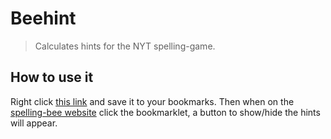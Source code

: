 # Beehint 

> Calculates hints for the NYT spelling-game.

## How to use it

Right click [this link](javascript%3A%20(function()%20%7B%20const%20CONTAINER_ID%20%3D%20%22beehint-container%22%3B%20function%20remove_element(element)%20%7B%20const%20exists%20%3D%20document.getElementById(element.id)%3B%20if%20(exists)%20%7B%20exists.remove()%3B%20%7D%20%7D%20function%20display_component(title%2C%20child)%20%7B%20const%20container%20%3D%20document.createElement(%22div%22)%3B%20const%20heading%20%3D%20document.createElement(%22h2%22)%3B%20heading.style.fontSize%20%3D%20%2220px%22%3B%20heading.style.fontWeight%20%3D%20%22800%22%3B%20heading.style.margin%20%3D%20%2210px%200px%22%3B%20heading.style.transform%20%3D%20%22uppercase%22%3B%20heading.innerHTML%20%3D%20title%3B%20container.appendChild(heading)%3B%20container.appendChild(child)%3B%20return%20container%3B%20%7D%20function%20get_current_words()%20%7B%20const%20words_list%20%3D%20document.getElementsByClassName(%22sb-wordlist-pag%22)%5B0%5D%3B%20const%20word_elements%20%3D%20words_list.getElementsByTagName(%22li%22)%3B%20const%20results%20%3D%20%5B%5D%3B%20for%20(var%20elem%20of%20word_elements)%20%7B%20results.push(elem.textContent)%3B%20%7D%20return%20results%3B%20%7D%20function%20get_word_starts(doc%2C%20words)%20%7B%20const%20elements%20%3D%20doc.querySelectorAll(%22.interactive-content%20.content%3Alast-child%20span%22)%3B%20const%20word_starts%20%3D%20%5B%5D%3B%20for%20(var%20elem%20of%20elements)%20%7B%20word_starts.push(elem.textContent.trim().split(%22%20%22).map((e)%20%3D%3E%20e.split(%22-%22)))%3B%20%7D%20const%20word_starts_map%20%3D%20word_starts.flat().sort().reduce((acc%2C%20a)%20%3D%3E%20%7B%20acc%5Ba%5B0%5D%5D%20%3D%20%7B%20total%3A%20a%5B1%5D%2C%20current%3A%200%20%7D%3B%20return%20acc%3B%20%7D%2C%20%7B%7D)%3B%20for%20(const%20word%20of%20words)%20%7B%20for%20(const%20start%20in%20word_starts_map)%20%7B%20if%20(word.startsWith(start))%20%7B%20word_starts_map%5Bstart%5D%5B%22current%22%5D%20%2B%3D%201%3B%20%7D%20%7D%20%7D%20return%20word_starts_map%3B%20%7D%20function%20get_matrix(doc%2C%20words)%20%7B%20const%20table%20%3D%20doc.querySelectorAll(%22.interactive-content%20.table%22)%5B0%5D%3B%20const%20matrix%20%3D%20%7B%7D%3B%20for%20(var%20i%20%3D%200%2C%20row%3B%20(row%20%3D%20table.rows%5Bi%5D)%3B%20i%2B%2B)%20%7B%20const%20row_key%20%3D%20row.cells%5B0%5D.innerText.trim().replace(%22%3A%22%2C%20%22%22)%3B%20matrix%5Brow_key%5D%20%3D%20%5B%5D%3B%20total_words_got%20%3D%200%3B%20for%20(var%20j%20%3D%200%2C%20col%3B%20(col%20%3D%20row.cells%5Bj%5D)%3B%20j%2B%2B)%20%7B%20total%20%3D%20col.innerText.trim()%3B%20if%20(row_key%20%3D%3D%20%22%22%20%7C%7C%20j%20%3D%3D%200%20%7C%7C%20total%20%3D%3D%20%22-%22)%20%7B%20matrix%5Brow_key%5D.push(total)%3B%20%7D%20else%20if%20(j%20%3D%3D%20row.cells.length%20-%201)%20%7B%20matrix%5Brow_key%5D.push(render_fraction(total_words_got%2C%20total))%3B%20%7D%20else%20%7B%20words_got%20%3D%200%3B%20for%20(const%20word%20of%20words)%20%7B%20if%20(word.charAt(0)%20%3D%3D%20row_key%20%26%26%20word.length%20%3D%3D%20matrix%5B%22%22%5D%5Bj%5D)%20%7B%20words_got%20%2B%3D%201%3B%20total_words_got%20%2B%3D%201%3B%20%7D%20%7D%20matrix%5Brow_key%5D.push(render_fraction(words_got%2C%20total))%3B%20%7D%20%7D%20%7D%20return%20matrix%3B%20%7D%20async%20function%20get_hints(words)%20%7B%20const%20link%20%3D%20document.getElementsByClassName(%22pz-toolbar-button__hints%22)%5B0%5D%3B%20const%20text%20%3D%20await%20fetch(link.href%2C%20%7B%20cache%3A%20%22force-cache%22%20%7D).then(function(res)%20%7B%20return%20res.text()%3B%20%7D)%3B%20const%20parser%20%3D%20new%20DOMParser()%3B%20const%20doc%20%3D%20parser.parseFromString(text%2C%20%22text%2Fhtml%22)%3B%20const%20word_starts%20%3D%20get_word_starts(doc%2C%20words)%3B%20const%20matrix%20%3D%20get_matrix(doc%2C%20words)%3B%20return%20%5Bword_starts%2C%20matrix%5D%3B%20%7D%20function%20display_word_starts(word_starts)%20%7B%20const%20ul%20%3D%20document.createElement(%22ul%22)%3B%20ul.className%20%3D%20%22%22%3B%20current_line%20%3D%20null%3B%20const%20styles%20%3D%20%7B%20margin%3A%20%2210px%200px%22%2C%20fontWeight%3A%20%22100%22%2C%20fontSize%3A%20%2220px%22%2C%20fontFamily%3A%20%22nyt-imperial%22%2C%20textTransform%3A%20%22uppercase%22%2C%20lineHeight%3A%20%2230px%22%2C%20%7D%3B%20for%20(start%20in%20word_starts)%20%7B%20const%20values%20%3D%20word_starts%5Bstart%5D%3B%20const%20fraction%20%3D%20render_fraction(values.current%2C%20values.total)%3B%20if%20(current_line%20%26%26%20start.charAt(0)%20!%3D%20current_line.charAt(0))%20%7B%20const%20line%20%3D%20document.createElement(%22li%22)%3B%20line.innerHTML%20%3D%20current_line%3B%20for%20(s%20in%20styles)%20%7B%20line.style%5Bs%5D%20%3D%20styles%5Bs%5D%3B%20%7D%20ul.appendChild(line)%3B%20current_line%20%3D%20%60%24%7Bstart%7D-%24%7Bfraction%7D%20%60%3B%20%7D%20else%20%7B%20if%20(current_line)%20%7B%20current_line%20%2B%3D%20%60%24%7Bstart%7D-%24%7Bfraction%7D%20%60%3B%20%7D%20else%20%7B%20current_line%20%3D%20%60%24%7Bstart%7D-%24%7Bfraction%7D%20%60%3B%20%7D%20%7D%20%7D%20return%20display_component(%22Two%20letter%20list%22%2C%20ul)%3B%20%7D%20function%20display_matrix(matrix)%20%7B%20tbl%20%3D%20document.createElement(%22table%22)%3B%20tbl.style.width%20%3D%20%22100px%22%3B%20for%20(const%20%5Brow_key%2C%20cols%5D%20of%20Object.entries(matrix))%20%7B%20const%20tr%20%3D%20tbl.insertRow()%3B%20for%20(%5Bi%2C%20col%5D%20of%20cols.entries())%20%7B%20const%20td%20%3D%20tr.insertCell()%3B%20td.innerHTML%20%3D%20col%3B%20td.style.minWidth%20%3D%20%2240px%22%3B%20td.style.height%20%3D%20%2230px%22%3B%20if%20(row_key%20%3D%3D%20%22%22%20%7C%7C%20row_key%20%3D%3D%20%22%CE%A3%22%20%7C%7C%20i%20%3D%3D%200%20%7C%7C%20i%20%3D%3D%20cols.length%20-%201)%20%7B%20td.style.fontWeight%20%3D%20%22700%22%3B%20td.style.textTransform%20%3D%20%22uppercase%22%3B%20%7D%20%7D%20%7D%20return%20display_component(%22Spelling%20Bee%20Grid%22%2C%20tbl)%3B%20%7D%20async%20function%20display_modal()%20%7B%20console.log(%22loading%20modal...%22)%3B%20const%20modal%20%3D%20document.createElement(%22div%22)%3B%20modal.height%20%3D%20100%3B%20modal.id%20%3D%20%22beehint-modal%22%3B%20remove_element(modal)%3B%20const%20container%20%3D%20document.getElementById(%22beehint-container%22)%3B%20container.appendChild(modal)%3B%20const%20results%20%3D%20get_current_words()%3B%20const%20%5Bword_starts%2C%20matrix%5D%20%3D%20await%20get_hints(results)%3B%20modal.appendChild(display_matrix(matrix))%3B%20modal.appendChild(display_word_starts(word_starts))%3B%20%7D%20function%20display_button()%20%7B%20const%20btn%20%3D%20document.createElement(%22button%22)%3B%20btn.innerHTML%20%3D%20%22Show%20hints%22%3B%20btn.id%20%3D%20%22beehint-button%22%3B%20btn.value%20%3D%20%22off%22%3B%20btn.style.background%20%3D%20%22none%22%3B%20btn.style.padding%20%3D%20%220%22%3B%20btn.style.border%20%3D%20%22none%22%3B%20btn.style.margin%20%3D%20%220px%200%2010px%22%3B%20btn.style.textDecoration%20%3D%20%22underline%22%3B%20remove_element(btn)%3B%20const%20container%20%3D%20document.getElementById(%22beehint-container%22)%3B%20container.appendChild(btn)%3B%20%7D%20document.addEventListener(%22click%22%2C%20function(e)%20%7B%20if%20(e.target%20%26%26%20e.target.id%20%3D%3D%20%22beehint-button%22)%20%7B%20const%20button%20%3D%20e.target%3B%20if%20(button.value%20%3D%3D%20%22off%22)%20%7B%20display_modal()%3B%20button.value%20%3D%20%22on%22%3B%20button.innerHTML%20%3D%20%22Hide%20Hints%22%3B%20%7D%20else%20%7B%20const%20modal%20%3D%20document.getElementById(%22beehint-modal%22)%3B%20remove_element(modal)%3B%20button.value%20%3D%20%22off%22%3B%20button.innerHTML%20%3D%20%22Show%20Hints%22%3B%20%7D%20%7D%20%7D)%3B%20function%20display_container()%20%7B%20const%20container%20%3D%20document.createElement(%22div%22)%3B%20container.className%20%3D%20%22beehint-container%22%3B%20container.id%20%3D%20%22beehint-container%22%3B%20container.style%20%3D%20%22margin-left%3A25px%3B%22%3B%20remove_element(container)%3B%20const%20heading%20%3D%20document.getElementsByClassName(%22sb-wordlist-heading%22)%5B0%5D%3B%20heading.parentNode.insertBefore(container%2C%20heading.nextSibling)%3B%20%7D%20function%20render_fraction(numerator%2C%20denominator)%20%7B%20if%20(numerator%20%3D%3D%20denominator)%20%7B%20return%20%60%3Cs%3E%24%7Bnumerator%7D%2F%24%7Bdenominator%7D%3C%2Fs%3E%60%3B%20%7D%20return%20%60%24%7Bnumerator%7D%2F%24%7Bdenominator%7D%60%3B%20%7D%20display_container()%3B%20display_button()%3B%20%7D)()%3B) and save it to your bookmarks. Then when on the [spelling-bee website](https://www.nytimes.com/puzzles/spelling-bee) click the bookmarklet, a button to show/hide the hints will appear.
